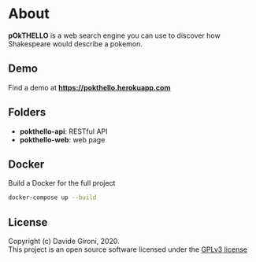About
===
**pOkTHELLO** is a web search engine you can use to discover how Shakespeare would describe a pokemon.

## Demo
Find a demo at **https://pokthello.herokuapp.com**

## Folders
* **pokthello-api**: RESTful API
* **pokthello-web**: web page  

## Docker
Build a Docker for the full project
```bash
docker-compose up --build
```

## License
Copyright (c) Davide Gironi, 2020.  
This project is an open source software licensed under the [GPLv3 license](http://opensource.org/licenses/GPL-3.0)
